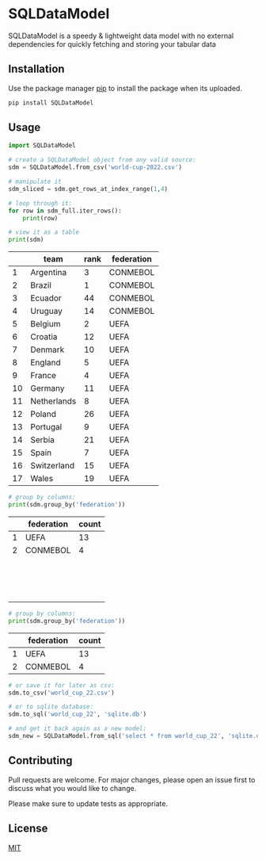 # SQLDataModel

SQLDataModel is a speedy & lightweight data model with no external dependencies for quickly fetching and storing your tabular data

## Installation

Use the package manager [pip](https://pip.pypa.io/en/stable/) to install the package when its uploaded.

```bash
pip install SQLDataModel
```

## Usage

```python
import SQLDataModel

# create a SQLDataModel object from any valid source:
sdm = SQLDataModel.from_csv('world-cup-2022.csv')

# manipulate it
sdm_sliced = sdm.get_rows_at_index_range(1,4)

# loop through it:
for row in sdm_full.iter_rows():
    print(row)

# view it as a table
print(sdm)
```

|    | team        | rank | federation |
|----|-------------|------|------------|
| 1  | Argentina   | 3    | CONMEBOL   |
| 2  | Brazil      | 1    | CONMEBOL   |
| 3  | Ecuador     | 44   | CONMEBOL   |
| 4  | Uruguay     | 14   | CONMEBOL   |
| 5  | Belgium     | 2    | UEFA       |
| 6  | Croatia     | 12   | UEFA       |
| 7  | Denmark     | 10   | UEFA       |
| 8  | England     | 5    | UEFA       |
| 9  | France      | 4    | UEFA       |
| 10 | Germany     | 11   | UEFA       |
| 11 | Netherlands | 8    | UEFA       |
| 12 | Poland      | 26   | UEFA       |
| 13 | Portugal    | 9    | UEFA       |
| 14 | Serbia      | 21   | UEFA       |
| 15 | Spain       | 7    | UEFA       |
| 16 | Switzerland | 15   | UEFA       |
| 17 | Wales       | 19   | UEFA       |

```python
# group by columns:
print(sdm.group_by('federation'))
```

|   | federation | count |
|---|------------|-------|
| 1 | UEFA       | 13    |
| 2 | CONMEBOL   | 4     |
|   |            |       |
|   |            |       |
|   |            |       |
|   |            |       |
|   |            |       |
|   |            |       |
|   |            |       |
|   |            |       |
|   |            |       |
|   |            |       |
|   |            |       |
|   |            |       |
|   |            |       |
|   |            |       |
|   |            |       |
```python
# group by columns:
print(sdm.group_by('federation'))
```

|   | federation | count |
|---|------------|-------|
| 1 | UEFA       | 13    |
| 2 | CONMEBOL   | 4     |

```python
# or save it for later as csv:
sdm.to_csv('world_cup_22.csv')

# or to sqlite database:
sdm.to_sql('world_cup_22', 'sqlite.db')

# and get it back again as a new model:
sdm_new = SQLDataModel.from_sql('select * from world_cup_22', 'sqlite.db')

```
## Contributing

Pull requests are welcome. For major changes, please open an issue first
to discuss what you would like to change.

Please make sure to update tests as appropriate.

## License

[MIT](https://choosealicense.com/licenses/mit/)